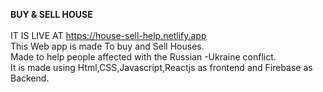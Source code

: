 **BUY & SELL HOUSE**
<br>
<br>
 IT IS LIVE AT https://house-sell-help.netlify.app
<br>
This Web app is made To buy and Sell Houses.<br>
Made to help people affected with the Russian -Ukraine conflict.<br>
It is made using Html,CSS,Javascript,Reactjs as frontend and Firebase as Backend.<br>






